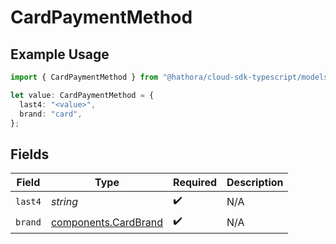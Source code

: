 # CardPaymentMethod

## Example Usage

```typescript
import { CardPaymentMethod } from "@hathora/cloud-sdk-typescript/models/components";

let value: CardPaymentMethod = {
  last4: "<value>",
  brand: "card",
};
```

## Fields

| Field                                                        | Type                                                         | Required                                                     | Description                                                  |
| ------------------------------------------------------------ | ------------------------------------------------------------ | ------------------------------------------------------------ | ------------------------------------------------------------ |
| `last4`                                                      | *string*                                                     | :heavy_check_mark:                                           | N/A                                                          |
| `brand`                                                      | [components.CardBrand](../../models/components/cardbrand.md) | :heavy_check_mark:                                           | N/A                                                          |